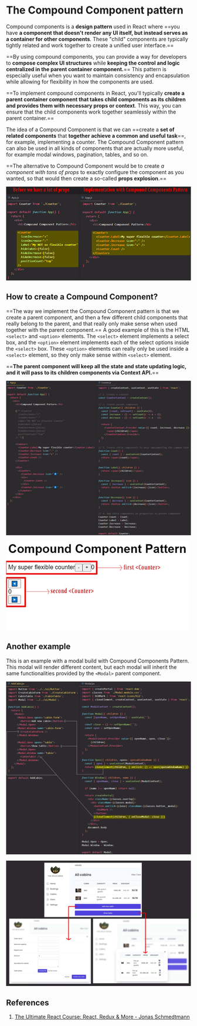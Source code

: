 # The Compound Component pattern

Compound components is a **design pattern** used in React where ==you have **a component that doesn't render any UI itself, but instead serves as a container for other components**. These "child" components are typically tightly related and work together to create a unified user interface.==

==By using compound components, you can provide a way for developers to **compose complex UI structures** while **keeping the control and logic centralized in the parent container component.**== This pattern is especially useful when you want to maintain consistency and encapsulation while allowing for flexibility in how the components are used.

==To implement compound components in React, you'll typically **create a parent container component that takes child components as its children and provides them with necessary props or context**. This way, you can ensure that the child components work together seamlessly within the parent container.==

The idea of a Compound Component is that we can ==create a **set of related components** that **together achieve a common and useful task**==, for example, implementing a counter. The Compound Component pattern can also be used in all kinds of components that are actually more useful, for example modal windows, pagination, tables, and so on.

==The alternative to Compound Component would be to create _a component with tons of props_ to exactly configure the component as you wanted, so that would then create a so-called **props explosion**.==

![Reusability_in_React08](../../img/Reusability_in_React08.jpg)

## How to create a Compound Component?

==The way we implement the Compound Component pattern is that we create a parent component, and then a few different child components that really belong to the parent, and that really only make sense when used together with the parent component.== A good example of this is the HTML `<select>` and `<option>` elements. The `<select>` element implements a select box, and the `<option>` element implements each of the select options inside the `<select>` box. These `<option>` elements can really only be used inside a `<select>` element, so they only make sense within `<select>` element.

==**The parent component will keep all the state and state updating logic, and it will pass to its children components via Context API.**==

![Reusability_in_React06](../../img/Reusability_in_React06.jpg)

![Reusability_in_React07](../../img/Reusability_in_React07.jpg)

## Another example

This is an example with a modal build with Compound Components Pattern. This modal will render different content, but each modal will inherit the same functionalities provided by the `<Modal>` parent component.

![Reusability_in_React09](../../img/Reusability_in_React09.jpg) 

![Reusability_in_React10](../../img/Reusability_in_React10.jpg)

## References

1. [The Ultimate React Course: React, Redux & More - Jonas Schmedtmann](https://www.udemy.com/course/the-ultimate-react-course/)